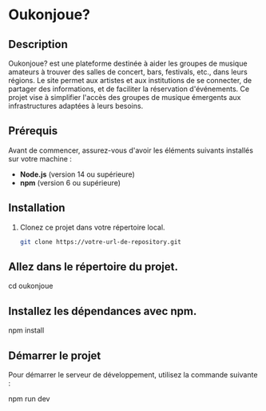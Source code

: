 # Oukonjoue?

## Description

Oukonjoue? est une plateforme destinée à aider les groupes de musique amateurs à trouver des salles de concert, bars, festivals, etc., dans leurs régions. Le site permet aux artistes et aux institutions de se connecter, de partager des informations, et de faciliter la réservation d'événements. Ce projet vise à simplifier l'accès des groupes de musique émergents aux infrastructures adaptées à leurs besoins.

## Prérequis

Avant de commencer, assurez-vous d'avoir les éléments suivants installés sur votre machine :

- **Node.js** (version 14 ou supérieure)
- **npm** (version 6 ou supérieure)

## Installation

1. Clonez ce projet dans votre répertoire local.

   ```bash
   git clone https://votre-url-de-repository.git
   ```

## Allez dans le répertoire du projet.

cd oukonjoue

## Installez les dépendances avec npm.

npm install

## Démarrer le projet

Pour démarrer le serveur de développement, utilisez la commande suivante :

npm run dev
